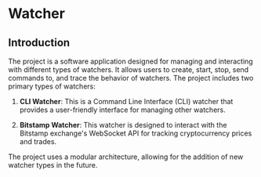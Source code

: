# Watcher

## Introduction

The project is a software application designed for managing and interacting with different types of watchers. It allows users to create, start, stop, send commands to, and trace the behavior of watchers. The project includes two primary types of watchers:

1. **CLI Watcher**: This is a Command Line Interface (CLI) watcher that provides a user-friendly interface for managing other watchers.

2. **Bitstamp Watcher**: This watcher is designed to interact with the Bitstamp exchange's WebSocket API for tracking cryptocurrency prices and trades.

The project uses a modular architecture, allowing for the addition of new watcher types in the future.
